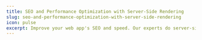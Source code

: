 ```yaml
---
title: SEO and Performance Optimization with Server-Side Rendering
slug: seo-and-performance-optimization-with-server-side-rendering
icon: pulse
excerpt: Improve your web app's SEO and speed. Our experts do server-side rendering with Next.js, Astro, Adonis.js, and Nest.js.
---
```

